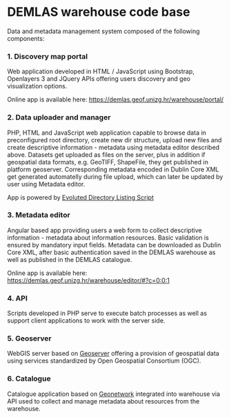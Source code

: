 # DEMLAS warehouse code base
Data and metadata management system composed of the following components:
### 1. Discovery map portal
Web application developed in HTML / JavaScript using Bootstrap, Openlayers 3 and JQuery APIs offering users discovery and geo visualization options. 

Online app is available here: https://demlas.geof.unizg.hr/warehouse/portal/
### 2. Data uploader and manager
PHP, HTML and JavaScript web application capable to browse data in preconfigured root directory, create new dir structure, upload new files and create descriptive information - metadata using metadata editor described above. Datasets get uploaded as files on the server, plus in addition if geospatial data formats, e.g. GeoTIFF, ShapeFile, they get published in platform geoserver. Corresponding metadata encoded in Dublin Core XML get generated automatelly during file upload, which can later be updated by user using Metadata editor.

App is powered by [Evoluted Directory Listing Script](https://github.com/XnSger/EvoDire)

### 3. Metadata editor

Angular based app providing users a web form to collect descriptive information - metadata about information resources. Basic validation is ensured by mandatory input fields. Metadata can be downloaded as Dublin Core XML, after basic authentication saved in the DEMLAS warehouse as well as published in the DEMLAS catalogue.

Online app is available here: https://demlas.geof.unizg.hr/warehouse/editor/#?c=0:0:1

### 4. API

Scripts developed in PHP serve to execute batch processes as well as support client applications to work with the server side. 
### 5. Geoserver
WebGIS server based on [Geoserver](https://github.com/geoserver/geoserver) offering a provision of geospatial data using services standardized by Open Geospatial Consortium (OGC).  
### 6. Catalogue
Catalogue application based on [Geonetwork](https://github.com/geonetwork/core-geonetwork) integrated into warehouse via API used to collect and manage metadata about resources from the warehouse.
